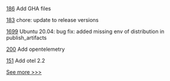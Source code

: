 
[186](https://github.com/hyperledger/transact/pull/186) Add GHA files

[183](https://github.com/hyperledger/aries-framework-go-ext/pull/183) chore: update to release versions

[1699](https://github.com/hyperledger/indy-node/pull/1699) Ubuntu 20.04: bug fix: added missing env of distribution in publish_artifacts

[200](https://github.com/hyperledger/fabric-chaincode-java/pull/200) Add opentelemetry

[151](https://github.com/hyperledger/fabric-sdk-java/pull/151) Add otel 2.2


[See more >>>](https://start-here.hyperledger.org/pull-requests)
